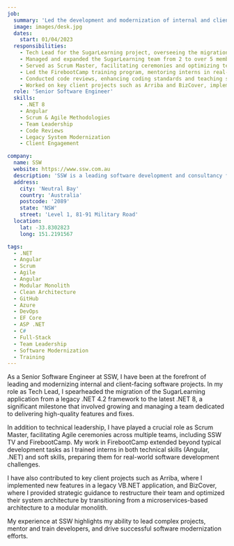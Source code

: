 ```yaml
---
job:
  summary: 'Led the development and modernization of internal and client-facing software solutions, managed cross-functional teams, and conducted training programs to enhance technical and soft skills.'
  image: images/desk.jpg
  dates:
    start: 01/04/2023
  responsibilities:
    - Tech Lead for the SugarLearning project, overseeing the migration of a legacy .NET 4.2 application to .NET 8.
    - Managed and expanded the SugarLearning team from 2 to over 5 members, driving feature development and ensuring high-quality deliverables.
    - Served as Scrum Master, facilitating ceremonies and optimizing team performance across multiple teams, including SSW TV and FirebootCamp.
    - Led the FirebootCamp training program, mentoring interns in real-life work scenarios and overseeing the full application lifecycle in Angular and .NET.
    - Conducted code reviews, enhancing coding standards and teaching soft skills related to effective communication with stakeholders and product owners.
    - Worked on key client projects such as Arriba and BizCover, implementing new features and improving system architecture.
  role: 'Senior Software Engineer'
  skills:
    - .NET 8
    - Angular
    - Scrum & Agile Methodologies
    - Team Leadership
    - Code Reviews
    - Legacy System Modernization
    - Client Engagement

company:
  name: SSW
  website: https://www.ssw.com.au
  description: 'SSW is a leading software development and consultancy firm specializing in delivering high-quality, custom software solutions to clients across various industries. The company emphasizes agile practices and continuous improvement to meet business goals effectively.'
  address:
    city: 'Neutral Bay'
    country: 'Australia'
    postcode: '2089'
    state: 'NSW'
    street: 'Level 1, 81-91 Military Road'
  location:
    lat: -33.8302823
    long: 151.2191567

tags:
  - .NET
  - Angular
  - Scrum
  - Agile
  - Angular
  - Modular Monolith
  - Clean Architecture
  - GitHub
  - Azure
  - DevOps
  - EF Core
  - ASP .NET
  - C#
  - Full-Stack
  - Team Leadership
  - Software Modernization
  - Training
---
```


As a Senior Software Engineer at SSW, I have been at the forefront of leading and modernizing internal and client-facing software projects. In my role as Tech Lead, I spearheaded the migration of the SugarLearning application from a legacy .NET 4.2 framework to the latest .NET 8, a significant milestone that involved growing and managing a team dedicated to delivering high-quality features and fixes.

In addition to technical leadership, I have played a crucial role as Scrum Master, facilitating Agile ceremonies across multiple teams, including SSW TV and FirebootCamp. My work in FirebootCamp extended beyond typical development tasks as I trained interns in both technical skills (Angular, .NET) and soft skills, preparing them for real-world software development challenges.

I have also contributed to key client projects such as Arriba, where I implemented new features in a legacy VB.NET application, and BizCover, where I provided strategic guidance to restructure their team and optimized their system architecture by transitioning from a microservices-based architecture to a modular monolith.

My experience at SSW highlights my ability to lead complex projects, mentor and train developers, and drive successful software modernization efforts.
